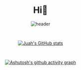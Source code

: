 
<div align = 'center'>
 <h1> Hi👋 </h1>
  
 ![header](https://capsule-render.vercel.app/api?type=waving&color=gradient&height=250&&section=header&text=Juah's%20GIT&fontSize=80)
<br>

<!-- ## SKILLS
![Python](https://img.shields.io/badge/Python-3776AB.svg?&style=for-the-badge&logo=Python&logoColor=white)
![javascript](https://img.shields.io/badge/javascript-F7DF1E.svg?&style=for-the-badge&logo=javascript&logoColor=white)
![html5](https://img.shields.io/badge/html5-E34F26.svg?&style=for-the-badge&logo=html5&logoColor=white)
![css3](https://img.shields.io/badge/css3-1572B6.svg?&style=for-the-badge&logo=css3&logoColor=white)
![sqlite](https://img.shields.io/badge/sqlite-003B57.svg?&style=for-the-badge&logo=sqlite&logoColor=white)
![django](https://img.shields.io/badge/django-092E20.svg?&style=for-the-badge&logo=django&logoColor=white) -->

<br>

[![Juah's GitHub stats](https://github-readme-stats.vercel.app/api?username=Juahjoah&show_icons=true&theme=tokyonight)](https://github.com/Juahjoah/github-readme-stats)
<!-- [![Top Langs](https://github-readme-stats.vercel.app/api/top-langs/?username=JayJayleee&layout=compact)](https://github.com/Juahjoah/github-readme-stats) -->

<br>

[![Ashutosh's github activity graph](https://github-readme-activity-graph.cyclic.app/graph?username=Juahjoah&theme=rogue)](https://github.com/Juahjoah/github-readme-activity-graph)


</div>



<!--
**Juahjoah/Juahjoah** is a ✨ _special_ ✨ repository because its `README.md` (this file) appears on your GitHub profile.

Here are some ideas to get you started:

- 🔭 I’m currently working on ...
- 🌱 I’m currently learning ...
- 👯 I’m looking to collaborate on ...
- 🤔 I’m looking for help with ...
- 💬 Ask me about ...
- 📫 How to reach me: ...
- 😄 Pronouns: ...
- ⚡ Fun fact: ...
-->